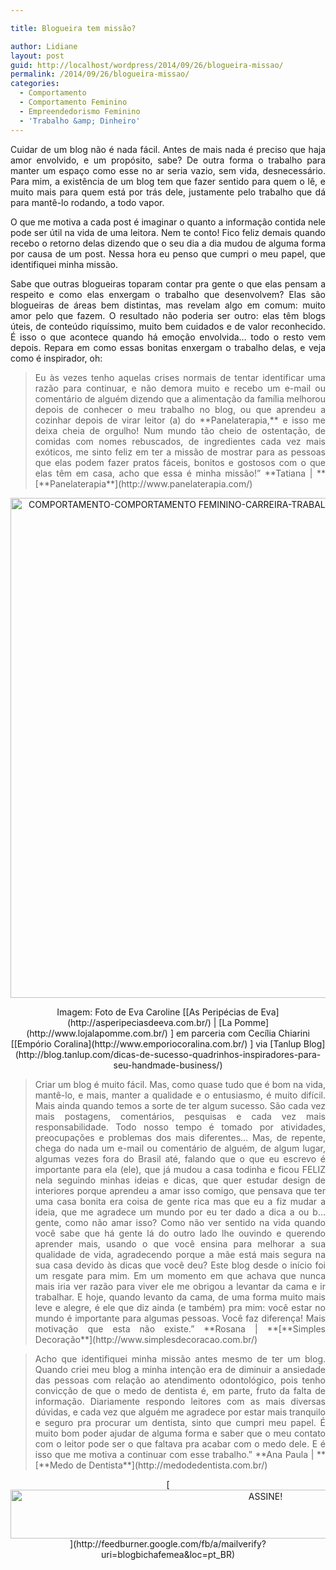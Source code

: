 ```yaml
---

title: Blogueira tem missão?

author: Lidiane
layout: post
guid: http://localhost/wordpress/2014/09/26/blogueira-missao/
permalink: /2014/09/26/blogueira-missao/
categories:
  - Comportamento
  - Comportamento Feminino
  - Empreendedorismo Feminino
  - 'Trabalho &amp; Dinheiro'
---
```

<p align="justify">
  Cuidar de um blog não é nada fácil. Antes de mais nada é preciso que haja amor envolvido, e um propósito, sabe? De outra forma o trabalho para manter um espaço como esse no ar seria vazio, sem vida, desnecessário. Para mim, a existência de um blog tem que fazer sentido para quem o lê, e muito mais para quem está por trás dele, justamente pelo trabalho que dá para mantê-lo rodando, a todo vapor.
</p>

<p align="justify">
  O que me motiva a cada post é imaginar o quanto a informação contida nele pode ser útil na vida de uma leitora. Nem te conto! Fico feliz demais quando recebo o retorno delas dizendo que o seu dia a dia mudou de alguma forma por causa de um post. Nessa hora eu penso que cumpri o meu papel, que identifiquei minha missão.
</p>

<p align="justify">
  Sabe que outras blogueiras toparam contar pra gente o que elas pensam a respeito e como elas enxergam o trabalho que desenvolvem? Elas são blogueiras de áreas bem distintas, mas revelam algo em comum: muito amor pelo que fazem. O resultado não poderia ser outro: elas têm blogs úteis, de conteúdo riquíssimo, muito bem cuidados e de valor reconhecido. É isso o que acontece quando há emoção envolvida… todo o resto vem depois. Repara em como essas bonitas enxergam o trabalho delas, e veja como é inspirador, oh:
</p>

> <p align="justify">
>   Eu às vezes tenho aquelas crises normais de tentar identificar uma razão para continuar, e não demora muito e recebo um e-mail ou comentário de alguém dizendo que a alimentação da família melhorou depois de conhecer o meu trabalho no blog, ou que aprendeu a cozinhar depois de virar leitor (a) do **Panelaterapia,** e isso me deixa cheia de orgulho! Num mundo tão cheio de ostentação, de comidas com nomes rebuscados, de ingredientes cada vez mais exóticos, me sinto feliz em ter a missão de mostrar para as pessoas que elas podem fazer pratos fáceis, bonitos e gostosos com o que elas têm em casa, acho que essa é minha missão!” **Tatiana | **[**Panelaterapia**](http://www.panelaterapia.com/) 
> </p>

<p align="center">
  <a href="http://www.trololodemulher.com.br/blog/wp-content/uploads/2014/09/COMPORTAMENTO-COMPORTAMENTO-FEMININO-CARREIRA-TRABALHO.jpg"><img class="alignnone size-full wp-image-10443" src="http://www.trololodemulher.com.br/blog/wp-content/uploads/2014/09/COMPORTAMENTO-COMPORTAMENTO-FEMININO-CARREIRA-TRABALHO.jpg" alt="COMPORTAMENTO-COMPORTAMENTO FEMININO-CARREIRA-TRABALHO" width="538" height="800" /></a>
</p>

<p align="center">
  Imagem: Foto de Eva Caroline [[As Peripécias de Eva](http://asperipeciasdeeva.com.br/)  | [La Pomme](http://www.lojalapomme.com.br/) ] em parceria com Cecília Chiarini [[Empório Coralina](http://www.emporiocoralina.com.br/) ] via [Tanlup Blog](http://blog.tanlup.com/dicas-de-sucesso-quadrinhos-inspiradores-para-seu-handmade-business/) 
</p>

> <p align="justify">
>   Criar um blog é muito fácil. Mas, como quase tudo que é bom na vida, mantê-lo, e mais, manter a qualidade e o entusiasmo, é muito difícil. Mais ainda quando temos a sorte de ter algum sucesso. São cada vez mais postagens, comentários, pesquisas e cada vez mais responsabilidade. Todo nosso tempo é tomado por atividades, preocupações e problemas dos mais diferentes&#8230; Mas, de repente, chega do nada um e-mail ou comentário de alguém, de algum lugar, algumas vezes fora do Brasil até, falando que o que eu escrevo é importante para ela (ele), que já mudou a casa todinha e ficou FELIZ nela seguindo minhas ideias e dicas, que quer estudar design de interiores porque aprendeu a amar isso comigo, que pensava que ter uma casa bonita era coisa de gente rica mas que eu a fiz mudar a ideia, que me agradece um mundo por eu ter dado a dica a ou b&#8230; gente, como não amar isso? Como não ver sentido na vida quando você sabe que há gente lá do outro lado lhe ouvindo e querendo aprender mais, usando o que você ensina para melhorar a sua qualidade de vida, agradecendo porque a mãe está mais segura na sua casa devido às dicas que você deu? Este blog desde o início foi um resgate para mim. Em um momento em que achava que nunca mais iria ver razão para viver ele me obrigou a levantar da cama e ir trabalhar. E hoje, quando levanto da cama, de uma forma muito mais leve e alegre, é ele que diz ainda (e também) pra mim: você estar no mundo é importante para algumas pessoas. Você faz diferença! Mais motivação que esta não existe.” **Rosana | **[**Simples Decoração**](http://www.simplesdecoracao.com.br/) 
> </p>

> <p align="justify">
>   Acho que identifiquei minha missão antes mesmo de ter um blog. Quando criei meu blog a minha intenção era de diminuir a ansiedade das pessoas com relação ao atendimento odontológico, pois tenho convicção de que o medo de dentista é, em parte, fruto da falta de informação. Diariamente respondo leitores com as mais diversas dúvidas, e cada vez que alguém me agradece por estar mais tranquilo e seguro pra procurar um dentista, sinto que cumpri meu papel. É muito bom poder ajudar de alguma forma e saber que o meu contato com o leitor pode ser o que faltava pra acabar com o medo dele. E é isso que me motiva a continuar com esse trabalho.” **Ana Paula | **[**Medo de Dentista**](http://medodedentista.com.br/) 
> </p>

<p align="center">
  [<img class="alignnone size-full wp-image-10439" src="http://www.trololodemulher.com.br/blog/wp-content/uploads/2014/09/ASSINE.png" alt="ASSINE!" width="800" height="78" />](http://feedburner.google.com/fb/a/mailverify?uri=blogbichafemea&loc=pt_BR) 
</p>